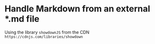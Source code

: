 # Handle Markdown from an external *.md file

Using the library `showdownJS` from the CDN `https://cdnjs.com/libraries/showdown`
